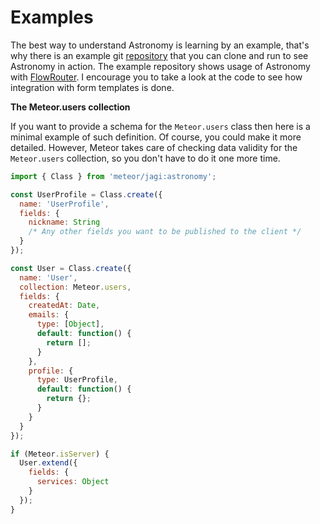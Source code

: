 # Examples

The best way to understand Astronomy is learning by an example, that's why there is an example git [repository](https://github.com/jagi/meteor-astronomy-examples/tree/v2) that you can clone and run to see Astronomy in action. The example repository shows usage of Astronomy with [FlowRouter](https://atmospherejs.com/meteorhacks/flow-router). I encourage you to take a look at the code to see how integration with form templates is done.

**The Meteor.users collection**

If you want to provide a schema for the `Meteor.users` class then here is a minimal example of such definition. Of course, you could make it more detailed. However, Meteor takes care of checking data validity for the `Meteor.users` collection, so you don't have to do it one more time.

```js
import { Class } from 'meteor/jagi:astronomy';

const UserProfile = Class.create({
  name: 'UserProfile',
  fields: {
    nickname: String
    /* Any other fields you want to be published to the client */
  }
});

const User = Class.create({
  name: 'User',
  collection: Meteor.users,
  fields: {
    createdAt: Date,
    emails: {
      type: [Object],
      default: function() {
        return [];
      }
    },
    profile: {
      type: UserProfile,
      default: function() {
        return {};
      }
    }
  }
});

if (Meteor.isServer) {
  User.extend({
    fields: {
      services: Object
    }
  });
}
```